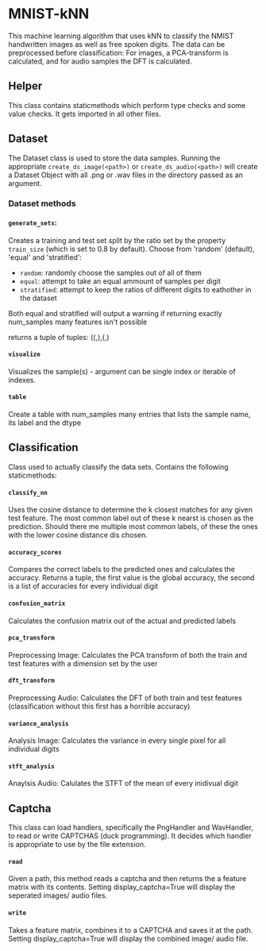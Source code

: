 # MNIST-kNN
This machine learning algorithm that uses kNN to classify the NMIST handwritten images as well as free spoken digits. The data can be preprocessed before classification: For images, a PCA-transform is calculated, and for audio samples the DFT is calculated.

## Helper
This class contains staticmethods which perform type checks and some value checks. It gets imported in all other files.

## Dataset

The Dataset class is used to store the data samples. Running the appropriate `create_ds_image(<path>)` or `create_ds_audio(<path>)` will create a Dataset Object with all .png or .wav files in the directory passed as an argument.
### Dataset methods
#### `generate_sets`: 
Creates a training and test set split by the ratio set by the property `train_size` (which is set to 0.8 by default). Choose from 'random' (default), 'equal' and 'stratified': 
* `random`: randomly choose the samples out of all of them
* `equal`: attempt to take an equal ammount of samples per digit
* `stratified`: attempt to keep the ratios of different digits to eathother in the dataset

Both equal and stratified will output a warning if returning exactly num_samples many features isn't possible

returns a tuple of tuples: ((<train features matrix>,<train labels>),(<test features matrix>,<test labels>)

#### `visualize`
Visualizes the sample(s) - argument can be single index or iterable of indexes.

#### `table`
Create a table with num_samples many entries that lists the sample name, its label and the dtype

## Classification
Class used to actually classify the data sets. Contains the following staticmethods:
#### `classify_nn`
Uses the cosine distance to determine the k closest matches for any given test feature. The most common label out of these k nearst is chosen as the prediction. Should there me multiple most common labels, of these the ones with the lower cosine distance dis chosen.

#### `accuracy_scores`
Compares the correct labels to the predicted ones and calculates the accuracy.
Returns a tuple, the first value is the global accuracy, the second is a list of accuracies for every individual digit

#### `confusion_matrix`
Calculates the confusion matrix out of the actual and predicted labels

#### `pca_transform`
Preprocessing Image: Calculates the PCA transform of both the train and test features with a dimension set by the user

#### `dft_transform`
Preprocessing Audio: Calculates the DFT of both train and test features (classification without this first has a horrible accuracy)

#### `variance_analysis`
Analysis Image: Calculates the variance in every single pixel for all individual digits

#### `stft_analysis`
Anaylsis Audio: Calulates the STFT of the mean of every inidivual digit

## Captcha
This class can load handlers, specifically the PngHandler and WavHandler, to read or write CAPTCHAS (duck programming). It decides which handler is appropriate to use by the file extension. 
#### `read`
Given a path, this method reads a captcha and then returns the a feature matrix with its contents. Setting display_captcha=True will display the seperated images/ audio files.

#### `write`
Takes a feature matrix, combines it to a CAPTCHA and saves it at the path. Setting display_captcha=True will display the combined image/ audio file.

